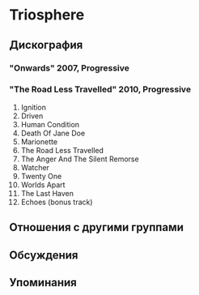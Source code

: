 # Triosphere



## Дискография

### "Onwards" 2007, Progressive



### "The Road Less Travelled" 2010, Progressive

01. Ignition
02. Driven
03. Human Condition
04. Death Of Jane Doe
05. Marionette
06. The Road Less Travelled
07. The Anger And The Silent Remorse
08. Watcher
09. Twenty One
10. Worlds Apart 
11. The Last Haven 
12. Echoes (bonus track)


## Отношения с другими группами


## Обсуждения


## Упоминания

